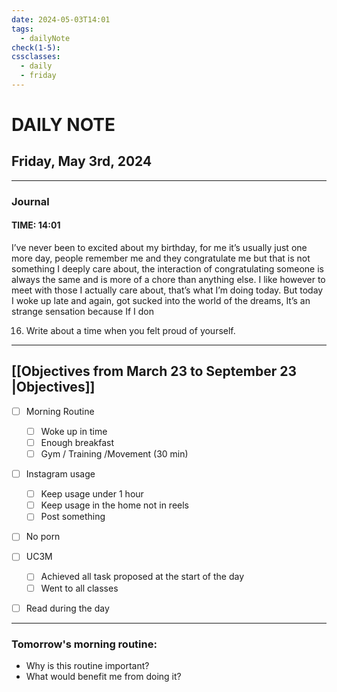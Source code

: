 ```yaml
---
date: 2024-05-03T14:01
tags:
  - dailyNote
check(1-5): 
cssclasses:
  - daily
  - friday
---
```


# DAILY NOTE
## Friday, May 3rd, 2024

***
### Journal
#### TIME: 14:01
I’ve never been to excited about my birthday, for me it’s usually just one more day, people remember me and they congratulate me but that is not something I deeply care about, the interaction of congratulating someone is always the same and is more of a chore than anything else. I like however to meet with those I actually care about, that’s what I’m doing today. 
But today I woke up late and again, got sucked into the world of the dreams, It’s an strange sensation because If I don

16. Write about a time when you felt proud of yourself.
***

## [[Objectives from March 23 to September 23 |Objectives]]

- [ ] Morning Routine
	- [ ] Woke up in time
	- [ ] Enough breakfast
	- [ ] Gym / Training /Movement (30 min)

- [ ]  Instagram usage
	- [ ] Keep usage under 1 hour
	- [ ] Keep usage in the home not in reels
	- [ ] Post something

- [ ] No porn 

- [ ] UC3M
	- [ ] Achieved all task proposed at the start of the day
	- [ ] Went to all classes

- [ ] Read during the day


---
### Tomorrow's morning routine: 
+ Why is this routine important? 
+ What would benefit me from doing it?